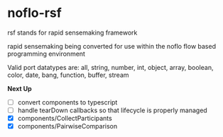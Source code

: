 # noflo-rsf

rsf stands for rapid sensemaking framework

rapid sensemaking being converted for use within the noflo flow based programming environment


Valid port datatypes are:
all, string, number, int, object, array, boolean, color, date, bang, function, buffer, stream


**Next Up**
- [ ] convert components to typescript
- [ ] handle tearDown callbacks so that lifecycle is properly managed
- [x] components/CollectParticipants
- [x] components/PairwiseComparison
